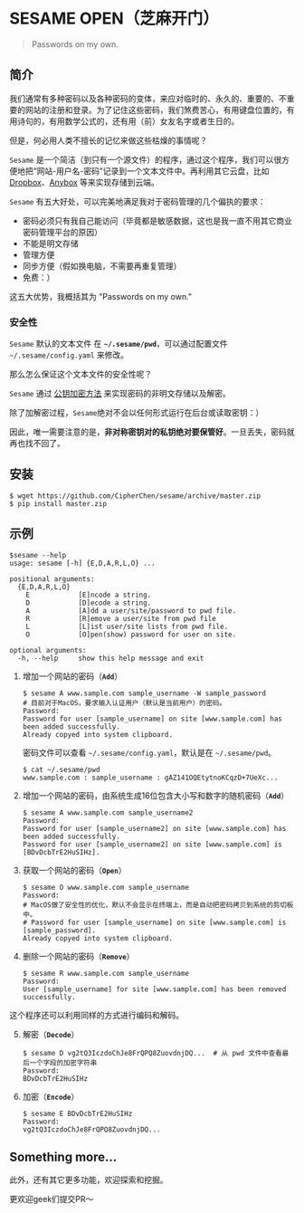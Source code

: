 # SESAME OPEN（芝麻开门）

> Passwords on my own.

## 简介

我们通常有多种密码以及各种密码的变体，来应对临时的、永久的、重要的、不重要的网站的注册和登录。为了记住这些密码，我们煞费苦心，有用键盘位置的，有用诗句的，有用数学公式的，还有用（前）女友名字或者生日的。

但是，何必用人类不擅长的记忆来做这些枯燥的事情呢？

`Sesame` 是一个简洁（到只有一个源文件）的程序，通过这个程序，我们可以很方便地把“网站-用户名-密码”记录到一个文本文件中。再利用其它云盘，比如 [Dropbox](https://www.dropbox.com/)、[Anybox](https://www.qingcloud.com/products/anybox/) 等来实现存储到云端。

`Sesame` 有五大好处，可以完美地满足我对于密码管理的几个偏执的要求：

* 密码必须只有我自己能访问（毕竟都是敏感数据，这也是我一直不用其它商业密码管理平台的原因）
* 不能是明文存储
* 管理方便
* 同步方便（假如换电脑，不需要再重复管理）
* 免费：）

这五大优势，我概括其为 "Passwords on my own."

### 安全性

`Sesame` 默认的文本文件 在 **`~/.sesame/pwd`**，可以通过配置文件 `~/.sesame/config.yaml` 来修改。

那么怎么保证这个文本文件的安全性呢？

`Sesame` 通过 [公钥加密方法](https://en.wikipedia.org/wiki/Public-key_cryptography) 来实现密码的非明文存储以及解密。

除了加解密过程，`Sesame`绝对不会以任何形式运行在后台或读取密钥：）

因此，唯一需要注意的是，**非对称密钥对的私钥绝对要保管好**。一旦丢失，密码就再也找不回了。

## 安装

```
$ wget https://github.com/CipherChen/sesame/archive/master.zip
$ pip install master.zip
```

## 示例

```
$sesame --help
usage: sesame [-h] {E,D,A,R,L,O} ...

positional arguments:
  {E,D,A,R,L,O}
    E            [E]ncode a string.
    D            [D]ecode a string.
    A            [A]dd a user/site/password to pwd file.
    R            [R]emove a user/site from pwd file
    L            [L]ist user/site lists from pwd file.
    O            [O]pen(show) password for user on site.

optional arguments:
  -h, --help     show this help message and exit
```

1. 增加一个网站的密码（**`Add`**）

    ```
    $ sesame A www.sample.com sample_username -W sample_password
    # 目前对于MacOS，要求输入认证用户（默认是当前用户）的密码。
    Password:
    Password for user [sample_username] on site [www.sample.com] has been added successfully.
    Already copyed into system clipboard.
    ```

    密码文件可以查看 `~/.sesame/config.yaml`，默认是在 `~/.sesame/pwd`。
    ```
    $ cat ~/.sesame/pwd
    www.sample.com : sample_username : gAZ141OQEtytnoKCqzD+7UeXc...
    ```

2. 增加一个网站的密码，由系统生成16位包含大小写和数字的随机密码（**`Add`**）

    ```
    $ sesame A www.sample.com sample_username2
    Password:
    Password for user [sample_username2] on site [www.sample.com] has been added successfully.
    Password for user [sample_username2] on site [www.sample.com] is [BDvDcbTrE2HuSIHz].
    ```

3. 获取一个网站的密码（**`Open`**）

    ```
    $ sesame O www.sample.com sample_username
    Password:
    # MacOS做了安全性的优化，默认不会显示在终端上，而是自动把密码拷贝到系统的剪切板中。
    # Password for user [sample_username] on site [www.sample.com] is [sample_password].
    Already copyed into system clipboard.
    ```

4. 删除一个网站的密码（**`Remove`**）

    ```
    $ sesame R www.sample.com sample_username
    Password:
    User [sample_username] for site [www.sample.com] has been removed successfully.
    ```

这个程序还可以利用同样的方式进行编码和解码。

5. 解密（**`Decode`**）

    ```
    $ sesame D vg2tQ3IczdoChJe8FrQPQ8ZuovdnjDQ...  # 从 pwd 文件中查看最后一个字段的加密字符串
    Password:
    BDvDcbTrE2HuSIHz
    ```

6. 加密（**`Encode`**）

    ```
    $ sesame E BDvDcbTrE2HuSIHz
    Password:
    vg2tQ3IczdoChJe8FrQPQ8ZuovdnjDQ...
    ```

## Something more...

此外，还有其它更多功能，欢迎探索和挖掘。

更欢迎geek们提交PR～
